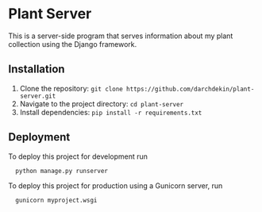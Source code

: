 # Plant Server
This is a server-side program that serves information about my plant collection using the Django framework.

## Installation
1. Clone the repository: `git clone https://github.com/darchdekin/plant-server.git`
2. Navigate to the project directory: `cd plant-server`
3. Install dependencies: `pip install -r requirements.txt`


## Deployment
To deploy this project for development run
```bash
  python manage.py runserver
```

To deploy this project for production using a Gunicorn server, run
```bash
  gunicorn myproject.wsgi
```
